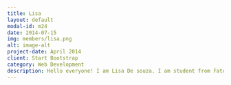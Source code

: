 ```yaml
---
title: Lisa
layout: default
modal-id: m24
date: 2014-07-15
img: members/lisa.png
alt: image-alt
project-date: April 2014
client: Start Bootstrap
category: Web Development
description: Hello everyone! I am Lisa De souza. I am student from Fatorda. I always wanted to be a part of the Carmel Youth. Being a youth member lets you to reach out to people in need and offer your service to God. In the year of 2019, I began my journey as a Light and I can say that I am glad that I have chosen to be a Light.
---
```

